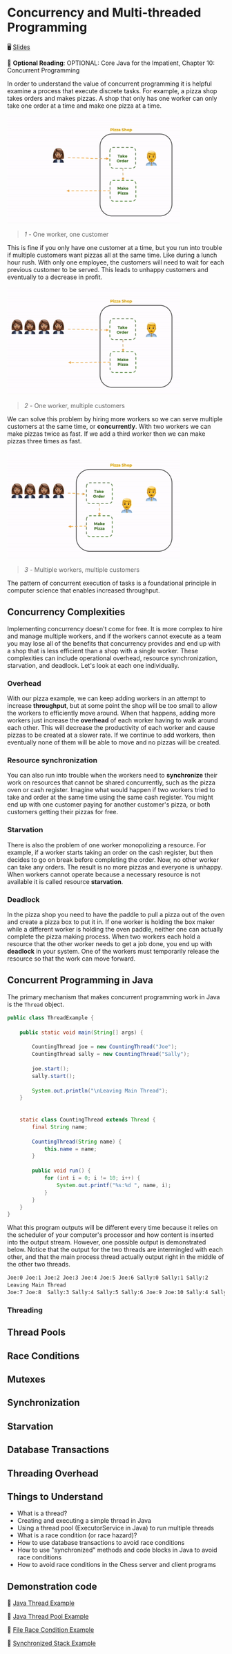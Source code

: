 # Concurrency and Multi-threaded Programming

🖥️ [Slides](https://docs.google.com/presentation/d/1ibtqBjYEzx45Nh9eLP5xq6jWKfVjVMpv/edit#slide=id.p1)

📖 **Optional Reading**: OPTIONAL: Core Java for the Impatient, Chapter 10: Concurrent Programming

In order to understand the value of concurrent programming it is helpful examine a process that execute discrete tasks. For example, a pizza shop takes orders and makes pizzas. A shop that only has one worker can only take one order at a time and make one pizza at a time.

![Single thread](singleThread.gif)

> _1_ - One worker, one customer

This is fine if you only have one customer at a time, but you run into trouble if multiple customers want pizzas all at the same time. Like during a lunch hour rush. With only one employee, the customers will need to wait for each previous customer to be served. This leads to unhappy customers and eventually to a decrease in profit.

![Single thread queued](singleThreadQueue.gif)

> _2_ - One worker, multiple customers

We can solve this problem by hiring more workers so we can serve multiple customers at the same time, or **concurrently**. With two workers we can make pizzas twice as fast. If we add a third worker then we can make pizzas three times as fast.

![Single thread queued](multiThreaded.gif)

> _3_ - Multiple workers, multiple customers

The pattern of concurrent execution of tasks is a foundational principle in computer science that enables increased throughput.

## Concurrency Complexities

Implementing concurrency doesn't come for free. It is more complex to hire and manage multiple workers, and if the workers cannot execute as a team you may lose all of the benefits that concurrency provides and end up with a shop that is less efficient than a shop with a single worker. These complexities can include operational overhead, resource synchronization, starvation, and deadlock. Let's look at each one individually.

### Overhead

With our pizza example, we can keep adding workers in an attempt to increase **throughput**, but at some point the shop will be too small to allow the workers to efficiently move around. When that happens, adding more workers just increase the **overhead** of each worker having to walk around each other. This will decrease the productivity of each worker and cause pizzas to be created at a slower rate. If we continue to add workers, then eventually none of them will be able to move and no pizzas will be created.

### Resource synchronization

You can also run into trouble when the workers need to **synchronize** their work on resources that cannot be shared concurrently, such as the pizza oven or cash register. Imagine what would happen if two workers tried to take and order at the same time using the same cash register. You might end up with one customer paying for another customer's pizza, or both customers getting their pizzas for free.

### Starvation

There is also the problem of one worker monopolizing a resource. For example, if a worker starts taking an order on the cash register, but then decides to go on break before completing the order. Now, no other worker can take any orders. The result is no more pizzas and everyone is unhappy. When workers cannot operate because a necessary resource is not available it is called resource **starvation**.

### Deadlock

In the pizza shop you need to have the paddle to pull a pizza out of the oven and create a pizza box to put it in. If one worker is holding the box maker while a different worker is holding the oven paddle, neither one can actually complete the pizza making process. When two workers each hold a resource that the other worker needs to get a job done, you end up with **deadlock** in your system. One of the workers must temporarily release the resource so that the work can move forward.

## Concurrent Programming in Java

The primary mechanism that makes concurrent programming work in Java is the `Thread` object.

```java
public class ThreadExample {

    public static void main(String[] args) {

        CountingThread joe = new CountingThread("Joe");
        CountingThread sally = new CountingThread("Sally");

        joe.start();
        sally.start();

        System.out.println("\nLeaving Main Thread");
    }


    static class CountingThread extends Thread {
        final String name;

        CountingThread(String name) {
            this.name = name;
        }

        public void run() {
            for (int i = 0; i != 10; i++) {
                System.out.printf("%s:%d ", name, i);
            }
        }
    }
}
```

What this program outputs will be different every time because it relies on the scheduler of your computer's processor and how content is inserted into the output stream. However, one possible output is demonstrated below. Notice that the output for the two threads are intermingled with each other, and that the main process thread actually output right in the middle of the other two threads.

```txt
Joe:0 Joe:1 Joe:2 Joe:3 Joe:4 Joe:5 Joe:6 Sally:0 Sally:1 Sally:2
Leaving Main Thread
Joe:7 Joe:8  Sally:3 Sally:4 Sally:5 Sally:6 Joe:9 Joe:10 Sally:4 Sally:5 Sally:6 Sally:7 Sally:8 Sally:9 Sally:10
```

### Threading

## Thread Pools

## Race Conditions

## Mutexes

## Synchronization

## Starvation

## Database Transactions

## Threading Overhead

## Things to Understand

- What is a thread?
- Creating and executing a simple thread in Java
- Using a thread pool (ExecutorService in Java) to run multiple threads
- What is a race condition (or race hazard)?
- How to use database transactions to avoid race conditions
- How to use "synchronized" methods and code blocks in Java to avoid race conditions
- How to avoid race conditions in the Chess server and client programs

## Demonstration code

📁 [Java Thread Example](example-code/src/demo/JavaThreadExample.java)

📁 [Java Thread Pool Example](example-code/src/demo/JavaThreadPoolExample.java)

📁 [File Race Condition Example](example-code/src/demo/FileRaceConditionExample.java)

📁 [Synchronized Stack Example](example-code/src/demo/Stack.java)
